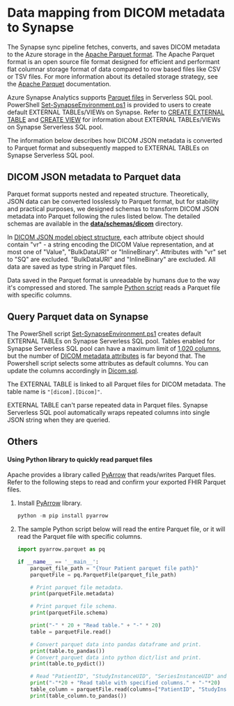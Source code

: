 # Data mapping from DICOM metadata to Synapse
The Synapse sync pipeline fetches, converts, and saves DICOM metadata to the Azure storage in the [Apache Parquet format](https://docs.microsoft.com/en-us/azure/databricks/data/data-sources/read-parquet). The Apache Parquet format is an open source file format designed for efficient and performant flat columnar storage format of data compared to row based files like CSV or TSV files. For more information about its detailed storage strategy, see the [Apache Parquet](https://parquet.apache.org/docs/) documentation.

Azure Synapse Analytics supports [Parquet files](https://docs.microsoft.com/en-us/azure/synapse-analytics/sql/query-parquet-files) in Serverless SQL pool. PowerShell [Set-SynapseEnvironment.ps1](../scripts/Set-SynapseEnvironment.ps1) is provided to users to create default EXTERNAL TABLEs/VIEWs on Synapse. Refer to [CREATE EXTERNAL TABLE](https://docs.microsoft.com/en-us/azure/synapse-analytics/sql/create-use-external-tables) and [CREATE VIEW](https://docs.microsoft.com/en-us/azure/synapse-analytics/sql/create-use-views) for information about EXTERNAL TABLEs/VIEWs on Synapse Serverless SQL pool.

The information below describes how DICOM JSON metadata is converted to Parquet format and subsequently mapped to EXTERNAL TABLEs on Synapse Serverless SQL pool.

## DICOM JSON metadata to Parquet data

Parquet format supports nested and repeated structure. Theoretically, JSON data can be converted losslessly to Parquet format, but for stability and practical purposes, we designed schemas to transform DICOM JSON metadata into Parquet following the rules listed below. The detailed schemas are available in the [**data/schemas/dicom**](https://github.com/microsoft/FHIR-Analytics-Pipelines/tree/main/FhirToDataLake/data/schemas/dicom) directory.

In [DICOM JSON model object structure](https://dicom.nema.org/medical/dicom/current/output/chtml/part18/sect_F.2.2.html), each attribute object should contain "vr" - a string encoding the DICOM Value representation, and at most one of "Value", "BulkDataURI" or "InlineBinary". Attributes with "vr" set to "SQ" are excluded. "BulkDataURI" and "InlineBinary" are excluded. All data are saved as type string in Parquet files.

Data saved in the Parquet format is unreadable by humans due to the way it's compressed and stored. The sample [Python script](#using-python-library-to-quickly-read-parquet-files) reads a Parquet file with specific columns.

## Query Parquet data on Synapse
The PowerShell script [Set-SynapseEnvironment.ps1](../scripts/Set-SynapseEnvironment.ps1) creates default EXTERNAL TABLEs on Synapse Serverless SQL pool. Tables enabled for Synapse Serverless SQL pool can have a maximum limit of [1,020 columns](https://learn.microsoft.com/en-us/azure/synapse-analytics/synapse-link/synapse-link-for-sql-known-issues), but the number of [DICOM metadata attributes](https://dicom.nema.org/medical/dicom/current/output/chtml/part06/chapter_6.html) is far beyond that. The Powershell script selects some attributes as default columns. You can update the columns accordingly in [Dicom.sql](https://github.com/microsoft/FHIR-Analytics-Pipelines/tree/main/FhirToDataLake/scripts/sql/dicom/Dicom.sql).

The EXTERNAL TABLE is linked to all Parquet files for DICOM metadata. The table name is ```"[dicom].[Dicom]"```. 

EXTERNAL TABLE can't parse repeated data in Parquet files. Synapse Serverless SQL pool automatically wraps repeated columns into single JSON string when they are queried.

## Others

#### Using Python library to quickly read parquet files

Apache provides a library called [PyArrow](https://arrow.apache.org/docs/python/index.html) that reads/writes Parquet files. Refer to the following steps to read and confirm your exported FHIR Parquet files.

1. Install [PyArrow](https://arrow.apache.org/docs/python/index.html) library.
   
    ```Powershell
    python -m pip install pyarrow
    ```

1. The sample Python script below will read the entire Parquet file, or it will read the Parquet file with specific columns.
    
    ```Python
    import pyarrow.parquet as pq

    if __name__ == '__main__':
        parquet_file_path = "{Your Patient parquet file path}"
        parquetFile = pq.ParquetFile(parquet_file_path)

        # Print parquet file metadata.
        print(parquetFile.metadata)  

        # Print parquet file schema.
        print(parquetFile.schema)

        print("-" * 20 + "Read table." + "-" * 20)
        table = parquetFile.read()

        # Convert parquet data into pandas dataframe and print.
        print(table.to_pandas())
        # Convert parquet data into python dict/list and print.
        print(table.to_pydict())

        # Read "PatientID", "StudyInstanceUID", "SeriesInstanceUID" and "SOPInstanceUID" columns.
        print("-"*20 + "Read table with specified columns." + "-"*20)
        table_column = parquetFile.read(columns=["PatientID", "StudyInstanceUID", "SeriesInstanceUID", "SOPInstanceUID"])
        print(table_column.to_pandas())
    ```
